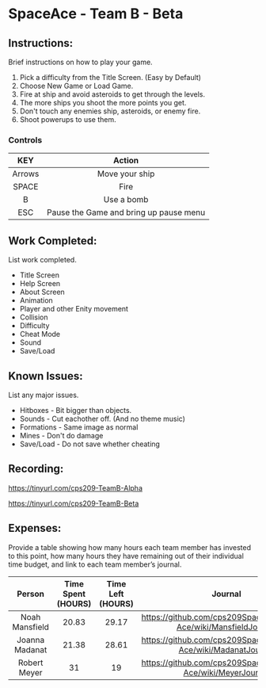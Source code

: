 # SpaceAce - Team B - Beta

## Instructions: 
Brief instructions on how to play your game.
1. Pick a difficulty from the Title Screen. (Easy by Default)
2. Choose New Game or Load Game.
3. Fire at ship and avoid asteroids to get through the levels.
4. The more ships you shoot the more points you get.
5. Don't touch any enemies ship, asteroids, or enemy fire.
6. Shoot powerups to use them.

### Controls
| KEY     | Action  |
| :---:   | :-: |
| Arrows  | Move your ship |
|SPACE    | Fire|
|B        | Use a bomb|
|ESC      | Pause the Game and bring up pause menu|



## Work Completed: 
List work completed.
* Title Screen
* Help Screen
* About Screen
* Animation
* Player and other Enity movement
* Collision
* Difficulty
* Cheat Mode
* Sound
* Save/Load


## Known Issues: 
List any major issues.
* Hitboxes - Bit bigger than objects.
* Sounds - Cut eachother off. (And no theme music)
* Formations - Same image as normal
* Mines - Don't do damage
* Save/Load - Do not save whether cheating

## Recording: 
https://tinyurl.com/cps209-TeamB-Alpha

https://tinyurl.com/cps209-TeamB-Beta

## Expenses: 
Provide a table showing how many hours each team member has invested to this point, how many hours they have remaining out of their individual time budget, and link to each team member’s journal.

| Person| Time Spent (HOURS)  | Time Left (HOURS)|Journal|
| :---:   | :---:   | :---: | :---:|
| Noah Mansfield  |20.83|29.17|https://github.com/cps209SpaceAce/Space-Ace/wiki/MansfieldJournal|
| Joanna Madanat  |21.38|28.61|https://github.com/cps209SpaceAce/Space-Ace/wiki/MadanatJournal|
| Robert Meyer    |31|19|https://github.com/cps209SpaceAce/Space-Ace/wiki/MeyerJournal|

